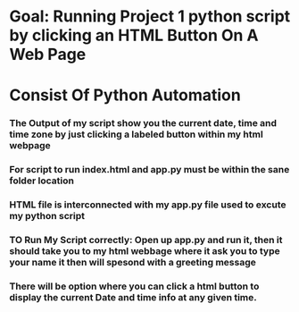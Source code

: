 
# Goal: Running Project 1 python script by clicking an HTML Button On A Web Page
# Consist Of Python Automation

### The Output of my script show you the current date, time and time zone by  just clicking a labeled button within my html webpage

### For script to run index.html and app.py must be within the sane folder location

### HTML file is interconnected with my app.py file used to excute my python script

### TO Run My Script correctly: Open up app.py and run it, then it should take you to my html webbage where it ask you to type your name it then will spesond with a greeting message 

### There will be option where you can click a html button to display the current Date and time info at any given time.

